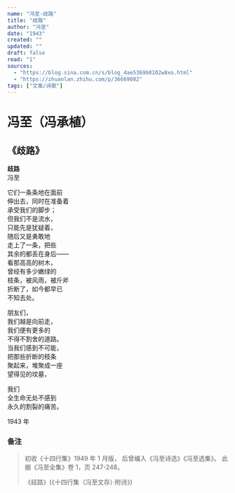 ```yaml
---
name: "冯至-歧路"
title: "歧路"
author: "冯至"
date: "1943"
created: ""
updated: ""
draft: false
read: "1"
sources:
  - "https://blog.sina.com.cn/s/blog_4ae5369b0102w8xo.html"
  - "https://zhuanlan.zhihu.com/p/36669082"
tags: ["文章/诗歌"]
---
```



# 冯至（冯承植）

## 《歧路》

**歧路**  
冯至  

它们一条条地在面前  
伸出去，同时在准备着  
承受我们的脚步；  
但我们不是流水，  
只能先是犹疑着，  
随后又是勇敢地  
走上了一条，把些  
其余的都丢在身后——  
看那高高的树木，  
曾经有多少嫩绿的  
枝条，被风雨，被斤斧  
折断了，如今都早已  
不知去处。  

朋友们，  
我们越是向前走，  
我们便有更多的  
不得不割舍的道路。  
当我们感到不可能，  
把那些折断的枝条  
聚起来，堆聚成一座  
望得见的坟墓，  

我们  
全生命无处不感到  
永久的割裂的痛苦。  

1943 年  

### 备注

> 初收《十四行集》1949 年 1 月版，
> 后曾编入《冯至诗选》《冯至选集》。
> 此据《冯至全集》卷 1，页 247-248。
>
> 《歧路》(《十四行集（冯至文存）·附诗》)
